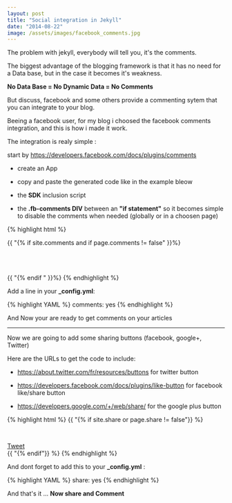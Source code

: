 ```yaml
---
layout: post
title: "Social integration in Jekyll"
date: "2014-08-22"
image: /assets/images/facebook_comments.jpg
---
```




The problem with jekyll, everybody will tell you, it's the comments.

The biggest advantage of the blogging framework is that it has no need for a Data base, but in the case it becomes it's weakness.

**No Data Base = No Dynamic Data = No Comments**

But discuss, facebook and some others provide a commenting sytem that you can integrate to your blog.

Beeing a facebook user, for my blog i choosed the facebook comments integration, and this is how i made it work.

The integration is realy simple :

start by <a href="https://developers.facebook.com/docs/plugins/comments" target="_blank">https://developers.facebook.com/docs/plugins/comments</a>

* create an App

*  copy and paste the generated code like in the example bleow

  * the **SDK** inclusion script

  * the **.fb-comments DIV** between an **"if statement"** so it becomes simple to disable the comments when needed (globally or in a choosen page)

{% highlight html %}
<!-- Begin include facebook JS SDK -->
<div id="fb-root"></div>
<script>(function(d, s, id) {
    var js, fjs = d.getElementsByTagName(s)[0];
    if (d.getElementById(id)) return;
    js = d.createElement(s); js.id = id;
    js.src = "//connect.facebook.net/fr_FR/sdk.js#xfbml=1&appId=YourAppID&version=v2.0";
    fjs.parentNode.insertBefore(js, fjs);
  }(document, 'script', 'facebook-jssdk'));
</script>
<!-- End include facebook JS SDK -->

<!-- Begin Comments DIV -->
{{ "{% if site.comments and if page.comments != false" }}%}
  <div class="fb-comments" data-href="{{ " {{ site.url " }}}{{ " {{page.url " }}}}" data-numposts="5" data-colorscheme="light" width="700px" style="padding-top:50px;"></div>
{{ "{% endif " }}%}
<!-- End Comments DIV -->
{% endhighlight %}


Add a line in your **_config.yml**:

{% highlight YAML %}
comments: yes
{% endhighlight %}


And Now your are ready to get comments on your articles


----------


Now we are going to add some sharing buttons (facebook, google+, Twitter)

Here are the URLs to get the code to include:

* <a href="https://about.twitter.com/fr/resources/buttons" target="_blank">https://about.twitter.com/fr/resources/buttons</a> for twitter button

* <a href="https://developers.facebook.com/docs/plugins/like-button" target="_blank">https://developers.facebook.com/docs/plugins/like-button</a> for facebook like/share button

* <a href="https://developers.google.com/+/web/share/" target="_blank">https://developers.google.com/+/web/share/</a> for the google plus button

{% highlight html %}
{{ "{% if site.share or page.share != false"}} %}
<div class="social_share">
  <span>
    <div class="fb-like" data-href="{{ " {{ site.url " }}}{{ " {{page.url " }}}}" data-layout="button_count" data-action="like" data-show-faces="false" data-share="true" style="padding-bottom:30px"></div>
  </span>
  <span>
    <script src="https://apis.google.com/js/platform.js" async defer>
      {lang: 'fr'}
    </script>
    <div class="g-plusone" data-size="medium"></div>
  </span>
  <span>
      <a href="https://twitter.com/share" class="twitter-share-button">Tweet</a>
      <script>!function(d,s,id){var js,fjs=d.getElementsByTagName(s)[0],p=/^http:/.test(d.location)?'http':'https';if(!d.getElementById(id)){js=d.createElement(s);js.id=id;js.src=p+'://platform.twitter.com/widgets.js';fjs.parentNode.insertBefore(js,fjs);}}(document, 'script', 'twitter-wjs');</script>
  </span>
</div>
{{ "{% endif"}} %}
{% endhighlight %}

And dont forget to add this to your **_config.yml** :

{% highlight YAML %}
share: yes
{% endhighlight %}

And that's it ... **Now share and Comment**
